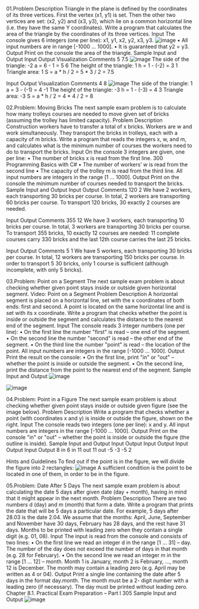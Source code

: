 01.Problem Description
Triangle in the plane is defined by the coordinates of its three vertices. First the vertex (x1, y1) is set. 
Then the other two vertices are set: (x2, y2) and (x3, y3), which lie on a common horizontal line (i.e. 
they have the same Y coordinates). Write a program that calculates the area of the triangle by the 
coordinates of its three vertices.
Input
The console gives 6 integers (one per line): x1, y1, x2, y2, x3, y3. ![image](https://github.com/Sasho80/8.1.ExamPreparation-PartI/assets/7139995/ee54bd81-dc4b-4395-a775-cb57cdd7ab90)
• All input numbers are in range [-1000 … 1000].
• It is guaranteed that y2 = y3.
Output
Print on the console the area of the triangle.
Sample Input and Output
Input Output Visualization                                                                                                      Comments 
5     7.5    ![image](https://github.com/Sasho80/8.1.ExamPreparation-PartI/assets/7139995/d5bea326-3c99-4753-bbd6-bf451d0a9bb1) The side of the triangle:
-2                                                                                                                                a = 6 - 1 = 5
6                                                                                                                               The height of the triangle:
1                                                                                                                                h = 1 - (-2) = 3
1                                                                                                                                Triangle area:
1                                                                                                                                S = a * h / 2 = 5 * 3 / 2 = 7.5
                                                                                                                                
Input Output Visualization                                                                                                       Comments 
4     8      ![image](https://github.com/Sasho80/8.1.ExamPreparation-PartI/assets/7139995/96e48ab9-e974-4c3c-b06e-c03600724e8c)  The side of the triangle:
1                                                                                                                                a = 3 - (-1) = 4
-1                                                                                                                               The height of the triangle:
-3                                                                                                                               h = 1 - (-3) = 4
3                                                                                                                                Triangle area:
-3                                                                                                                               S = a * h / 2 = 4 * 4 / 2 = 8

02.Problem: Moving Bricks
The next sample exam problem is to calculate how many trolleys courses are needed to move given 
set of bricks (assuming the trolley has limited capacity).
Problem Description
Construction workers have to transfer a total of x bricks. Workers are w and work simultaneously. 
They transport the bricks in trolleys, each with a capacity of m bricks. Write a program that reads the 
integers x, w, and m, and calculates what is the minimum number of courses the workers need to do 
to transport the bricks.
Input
On the console 3 integers are given, one per line:
• The number of bricks x is read from the first line.
300 Programming Basics with C#
• The number of workers’ w is read from the second line
• The capacity of the trolley m is read from the third line.
All input numbers are integers in the range [1 … 1000].
Output
Print on the console the minimum number of courses needed to transport the bricks.
Sample Input and Output
Input Output Comments 
120   2      We have 2 workers, each transporting 30 bricks per course. In total,
2            workers are transporting 60 bricks per course. To transport 120 bricks,
30           exactly 2 courses are needed.

Input Output Comments 
355   12     We have 3 workers, each transporting 10 bricks per course. In total, 
3            workers are transporting 30 bricks per course. To transport 355 bricks, 
10           exactly 12 courses are needed: 11 complete courses carry 330 bricks and 
             the last 12th course carries the last 25 bricks.

Input Output Comments 
5     1      We have 5 workers, each transporting 30 bricks per course. In total,
12           workers are transporting 150 bricks per course. In order to transport 5
30           bricks, only 1 course is sufficient (although incomplete, with only 5 bricks).

03.Problem: Point on a Segment
The next sample exam problem is about checking whether given point stays inside or outside given 
horizontal segment.
Video: Point on a Segment
Problem Description
A horizontal segment is placed on a horizontal line, set with the x coordinates of both ends: first and
second. A point is located on the same horizontal line and is set with its x coordinate. Write a program 
that checks whether the point is inside or outside the segment and calculates the distance to the 
nearest end of the segment.
Input
The console reads 3 integer numbers (one per line):
• On the first line the number "first" is read – one end of the segment.
• On the second line the number "second" is read – the other end of the segment.
• On the third line the number "point" is read – the location of the point.
All input numbers are integers in the range [-1000 … 1000].
Output
Print the result on the console:
• On the first line, print "in" or "out" – whether the point is inside or outside the segment.
• On the second line, print the distance from the point to the nearest end of the segment.
Sample Input and Output
![image](https://github.com/Sasho80/8.1.ExamPreparation-PartI/assets/7139995/2249a41a-80b7-4c28-ae95-fcdfcf367907)

![image](https://github.com/Sasho80/8.1.ExamPreparation-PartI/assets/7139995/b1d9ec76-b321-4ef2-ad69-82f3ac70f2fb)

04.Problem: Point in a Figure
The next sample exam problem is about checking whether given point stays inside or outside given 
figure (see the image below).
Problem Description
Write a program that checks whether a point (with coordinates
x and y) is inside or outside the figure, shown on the right.
Input
The console reads two integers (one per line): x and y.
All input numbers are integers in the range [-1000 … 1000].
Output
Print on the console "in" or "out" – whether the point is inside or outside the figure (the outline is 
inside).
Sample Input and Output
Input Output Input Output Input Output Input Output 
8     in       6    in     11   out      11   out
-5            -3           -5             2

Hints and Guidelines
To find out if the point is in the figure, we will divide the figure into 2 rectangles:
![image](https://github.com/Sasho80/8.1.ExamPreparation-PartI/assets/7139995/ca208a30-4a77-49a2-8669-88f42baf869a)
A sufficient condition is the point to be located in one of them, in order to be in the figure.

05.Problem: Date After 5 Days
The next sample exam problem is about calculating the date 5 days after given date (day + month), 
having in mind that it might appear in the next month.
Problem Description
There are two numbers d (day) and m (month) that form a date. Write a program that prints the date 
that will be 5 days a particular date. For example, 5 days after 28.03 is the date 2.04. We assume that 
the months: April, June, September and November have 30 days, February has 28 days, and the rest 
have 31 days. Months to be printed with leading zero when they contain a single digit (e.g. 01, 08).
Input
The input is read from the console and consists of two lines:
• On the first line we read an integer d in the range [1 … 31] – day. The number of the day does 
not exceed the number of days in that month (e.g. 28 for February).
• On the second line we read an integer m in the range [1 … 12] – month. Month 1 is January, 
month 2 is February, …, month 12 is December. The month may contain a leading zero (e.g. 
April may be written as 4 or 04).
Output
Print a single line containing the date after 5 days in the format day.month. The month must be a 2-
digit number with a leading zero (if necessary). The day must be printed without leading zero.
Chapter 8.1. Practical Exam Preparation – Part I 305
Sample Input and Output
![image](https://github.com/Sasho80/8.1.ExamPreparation-PartI/assets/7139995/e92337d6-a7f4-4e44-b8b9-90a7df078efb)



